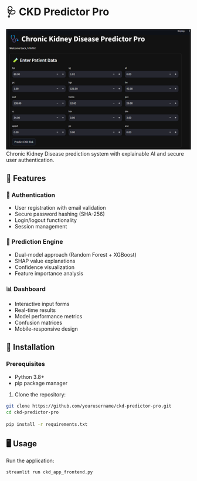 # 🩺 CKD Predictor Pro

![alt text](image.png)Chronic Kidney Disease prediction system with explainable AI and secure user authentication.

## 🌟 Features

### 🔐 Authentication
- User registration with email validation
- Secure password hashing (SHA-256)
- Login/logout functionality
- Session management

### 🧠 Prediction Engine
- Dual-model approach (Random Forest + XGBoost)
- SHAP value explanations
- Confidence visualization
- Feature importance analysis

### 📊 Dashboard
- Interactive input forms
- Real-time results
- Model performance metrics
- Confusion matrices
- Mobile-responsive design

## 🚀 Installation

### Prerequisites
- Python 3.8+
- pip package manager

1. Clone the repository:
```bash
git clone https://github.com/yourusername/ckd-predictor-pro.git
cd ckd-predictor-pro

pip install -r requirements.txt
```

## 🖥️ Usage
Run the application:
```bash
streamlit run ckd_app_frontend.py
```